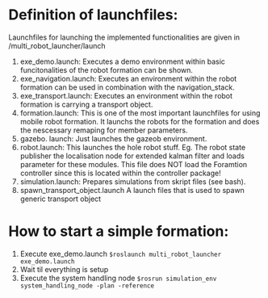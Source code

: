 # Definition of launchfiles:
Launchfiles for launching the implemented functionalities are given in /multi_robot_launcher/launch
1. exe_demo.launch:
Executes a demo environment within basic funcitonalities of the robot formation can be shown.
2. exe_navigation.launch:
Executes an environment within the robot formation can be used in combination with the navigation_stack.
3. exe_transport.launch:
Executes an environment within the robot formation is carrying a transport object.
4. formation.launch:
This is one of the most important launchfiles for using mobile robot formation. It launchs the robots for the formation and does the nescessary remaping for member parameters.
5. gazebo. launch:
Just launches the gazeob environment.
6. robot.launch:
This launches the hole robot stuff. Eg. The robot state publisher the localisation node for extended kalman filter and loads parameter for these modules. This file does NOT load the Foramtion controller since this is located within the controller package!
7. simulation.launch:
Prepares simulations from skript files (see bash).
8. spawn_transport_object.launch
A launch files that is used to spawn generic transport object

# How to start a simple formation: 
1. Execute exe_demo.launch `$roslaunch multi_robot_launcher exe_demo.launch`
2. Wait til everything is setup
3. Execute the system handling node `$rosrun simulation_env system_handling_node -plan -reference`
